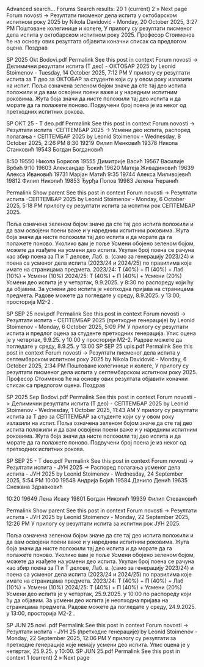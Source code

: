 Advanced search...
Forums
Search results: 20
1
(current)
2
»
Next page
Forum novosti -> Резултати писменог дела испита у октобарском испитном року 2025
by Nikola Davidović - Monday, 20 October 2025, 3:27 PM
Поштоване колегинице и колеге, 
У прилогу су резултати писменог дела испита у октобарском испитном року 2025. Професор Стоименов ће на основу ових резултата објавити коначни списак са предлогом оцена.
Поздрав

SP 2025 Okt Bodovi.pdf
Permalink
See this post in context
Forum novosti -> Делимични резултати испита (Т део) - ОКТОБАР 2025
by Leonid Stoimenov - Tuesday, 14 October 2025, 7:12 PM
У прилогу су резултати испита за Т део за ОКТОБАР за студенте који су у овом року излазили на испит.
Поља означена зеленом бојом значе да сте тај део испита положили и да вам освојени поени важе и у наредним испитним роковима. Жута боја значи да нисте положили тај део испита и да морате да га полажете поново.
Подвучени број поена је из неког од претходних испитних рокова.

SP OKT 25 - T deo.pdf
Permalink
See this post in context
Forum novosti -> Резултати испита -СЕПТЕМБАР 2025 -> Усмени део испита, распоред полагања - СЕПТЕМБАР 2025
by Leonid Stoimenov - Wednesday, 8 October 2025, 2:26 PM
8:30
19219 Филип Менковић
19378 Никола Станковић
19543 Богдан Богдановић

8:50
19550 Никола Борисов
19555 Димитрије Васић
19567 Василије Врбић
9:10
19603 Александар Ђокић
19620 Матеја Живадиновић
19639 Алекса Ивановић
19731 Марјан Матић
9:35
19744 Алекса Миливојевић
19812 Филип Николић
19853 Ђурђа Попов
19983 Јелена Ћеранић

Permalink
Show parent
See this post in context
Forum novosti -> Резултати испита -СЕПТЕМБАР 2025
by Leonid Stoimenov - Monday, 6 October 2025, 5:18 PM
 прилогу су резултати испита за испитни рок СЕПТЕМБАР 2025.

Поља означена зеленом бојом значе да сте тај део испита положили и да вам освојени поени важе и у наредним испитним роковима.
Жута боја значи да нисте положили тај део испита и да морате да га полажете поново.
Уколико вам је поље Усмени обојено зеленом бојом, можете да изађете на усмени део испита.
Укупан број поена се рачуна као збир поена за П и Т делове, Лаб. в. (само за генерацију 2023/24) и поена са усменог дела испита (2023/24 и 2024/25) по правилима које имате на страницама предмета.
2023/24: Т (40%) + П (40%) + Лаб (10%) + Усмени (10%)
2024/25: Т (40%) + П (40%) + Усмени (20%)
Усмени део испита је у четвртак, 9.9.2025. у 8:30 по распореду који ћу да објавим. За усмени део испита је неопходна пријава на страницама предмета. 
Радове можете да погледате у среду, 8.9.2025. у 13:00, просторија М2-2 .


SP SEP 25 novi.pdf
Permalink
See this post in context
Forum novosti -> Резултати испита - СЕПТЕМБАР 2025 (претходне генерације)
by Leonid Stoimenov - Monday, 6 October 2025, 5:09 PM
У прилогу су резултати испита и предлог оцена за студенте претходних генерација.
Упис оцена је у четвртак, 9.9.25. у 10:00 у просторији М2-2.
Радове можете да погледате у среду, 8.9.25. у 13:00 
SP SEP 25 upis.pdf
Permalink
See this post in context
Forum novosti -> Резултати писменог дела испита у септембарском испитном року 2025
by Nikola Davidović - Monday, 6 October 2025, 2:34 PM
Поштоване колегинице и колеге, 
У прилогу су резултати писменог дела испита у септембарском испитном року 2025. Професор Стоименов ће на основу ових резултата објавити коначни списак са предлогом оцена.
Поздрав

SP 2025 Sep Bodovi.pdf
Permalink
See this post in context
Forum novosti -> Делимични резултати испита (Т део) - СЕПТЕМБАР 2025
by Leonid Stoimenov - Wednesday, 1 October 2025, 11:43 AM
У прилогу су резултати испита за Т део за СЕПТЕМБАР за студенте који су у овом року излазили на испит.
Поља означена зеленом бојом значе да сте тај део испита положили и да вам освојени поени важе и у наредним испитним роковима. Жута боја значи да нисте положили тај део испита и да морате да га полажете поново.
Подвучени број поена је из неког од претходних испитних рокова.

SP SEP 25 - T deo.pdf
Permalink
See this post in context
Forum novosti -> Резултати испита - ЈУН 2025 -> Распоред полагања усменог дела испита - ЈУН 2025
by Leonid Stoimenov - Wednesday, 24 September 2025, 5:54 PM
10:00
19548 Андрија Бојић
19584 Данило Денић
19635 Снежана Здравковић

10:20
19649 Лена Исаку
19801 Богдан Николић
19939 Филип Стевановић

Permalink
Show parent
See this post in context
Forum novosti -> Резултати испита - ЈУН 2025
by Leonid Stoimenov - Monday, 22 September 2025, 12:26 PM
У прилогу су резултати испита за испитни рок ЈУН 2025.

Поља означена зеленом бојом значе да сте тај део испита положили и да вам освојени поени важе и у наредним испитним роковима.
Жута боја значи да нисте положили тај део испита и да морате да га полажете поново.
Уколико вам је поље Усмени обојено зеленом бојом, можете да изађете на усмени део испита.
Укупан број поена се рачуна као збир поена за П и Т делове, Лаб. в. (само за генерацију 2023/24) и поена са усменог дела испита (2023/24 и 2024/25) по правилима које имате на страницама предмета.
2023/24: Т (40%) + П (40%) + Лаб (10%) + Усмени (10%)
2024/25: Т (40%) + П (40%) + Усмени (20%)
Усмени део испита је у четвртак, 25.9.2025. у 10:00 по распореду који ћу да објавим. За усмени део испита је неопходна пријава на страницама предмета. 
Радове можете да погледате у среду, 24.9.2025. у 13:00, просторија М2-2 .

SP JUN 25 novi .pdf
Permalink
See this post in context
Forum novosti -> Резултати испита - ЈУН 25 (претходне генерације)
by Leonid Stoimenov - Monday, 22 September 2025, 12:06 PM
У прилогу су резултати за претходне генерације које немају усмени део испита.
Упис оцена је у четвртак, 25.9.25. у 10:00.
SP JUN 25.pdf
Permalink
See this post in context
1
(current)
2
»
Next page